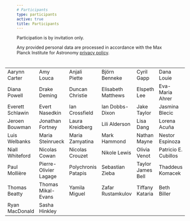 ```yaml
---
# Participants
type: participants
active: true
title: Participants
---
```


<!--
<i class="fa-solid fa-people-group"></i> The registration is **closed**.

<i class="fa-solid fa-envelope-open-text"></i> Participants notified on **July 14**.

## <i class="fa-solid fa-circle-check"></i> Participation confirmation by **Aug 15**.
* There are no registration fees to participate to this workshop. (See logistics)

_We will later list here the participants of the workshop, and we will add a group picture._
-->

Participation is by invitation only.

<i class="fa-solid fa-file-shield"></i> Any provided personal data are processed in accordance with the Max Planck Institute for Astronomy [privacy policy](http://www.mpia.de/privacy-policy).


<div style="font-size:30px; display:flex; justify-content: center;">
<i class="fa-solid fa-people-group" style="margin-left: 15px;"></i>
</div>

<div style="display:flex; justify-content: center; flex-wrap: wrap;">
<div class="col-md-6" align="right" style="margin: 10px;">

</style>
</head>
<body>


<table>
<td> Aarynn Carter</td> 
<td> Amy Louca </td> 
<td> Anjali Piette</td> 
<td> Björn Benneke</td> 
<td> Cyril Gapp</td> 
<td> Dana Louie</td> 
  </tr>
  <tr>
<td> Diana Powell</td> 
<td> Drake Deming</td> 
<td> Duncan Christie</td> 
<td> Elisabeth Matthews</td> 
<td> Elspeth Lee</td> 
<td> Eva-Maria Ahrer</td> 
  </tr>
  <tr>
<td> Everett Schlawin</td> 
<td> Evert Nasedkin</td> 
<td> Ian Crossfield</td> 
<td> Ian Dobbs-Dixon</td> 
<td> Jake Taylor</td> 
<td> Jasmina Blecic</td> 
  </tr>
  <tr>
<td> Jeroen Bouwman</td> 
<td> Jonathan Fortney</td> 
<td> Laura Kreidberg</td> 
<td> Lili Alderson</td> 
<td> Lisa Dang</td> 
<td> Lorena Acuña</td> 
  </tr>
  <tr>
<td> Luis Welbanks</td> 
<td> Maria Steinrueck</td> 
<td> Maria Zamyatina</td> 
<td> Mark Hammond </td> 
<td> Nathan Mayne</td> 
<td> Nestor Espinoza</td> 
  </tr>
  <tr>
<td> Niall Whiteford</td> 
<td> Nicolas Cowan</td> 
<td> Nicolas Crouzet</td> 
<td> Nikole Lewis</td> 
<td> Olivia Venot</td> 
<td> Patricio E. Cubillos</td> 
  </tr>
  <tr>
<td> Paul Mollière</td> 
<td> Pierre-Olivier Lagage</td> 
<td> Polychronis Patapis</td> 
<td> Sebastian Zieba</td> 
<td> Taylor James Bell</td> 
<td> Thaddeus Komacek</td> 
  </tr>
  <tr>
<td> Thomas Beatty</td> 
<td> Thomas Mikal-Evans</td> 
<td> Yamila Miguel</td> 
<td> Zafar Rustamkulov</td> 
<td> Tiffany Kataria</td> 
<td> Beth Biller</td> 
  </tr>
  <tr>
<td> Ryan MacDonald</td> 
<td> Sasha Hinkley</td> 
</table>

</body>
</html>



</div>
</div>

